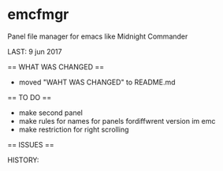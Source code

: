 # emcfmgr
Panel file manager for emacs like Midnight Commander


LAST:
9 jun 2017

== WHAT WAS CHANGED ==
- moved "WAHT WAS CHANGED" to README.md

== TO DO ==
- make second panel
- make rules for names for panels fordiffwrent version im emc
- make restriction for right scrolling


== ISSUES ==



HISTORY: